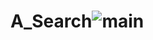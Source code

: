 # A_Search![main](https://user-images.githubusercontent.com/85906561/163445409-7636d941-2368-4571-a0e4-425c9e5c9322.png)
